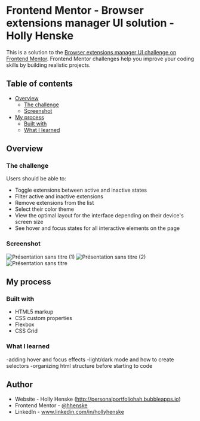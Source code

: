 # Frontend Mentor - Browser extensions manager UI solution - Holly Henske

This is a solution to the [Browser extensions manager UI challenge on Frontend Mentor](https://www.frontendmentor.io/challenges/browser-extension-manager-ui-yNZnOfsMAp). Frontend Mentor challenges help you improve your coding skills by building realistic projects. 

## Table of contents

- [Overview](#overview)
  - [The challenge](#the-challenge)
  - [Screenshot](#screenshot)
- [My process](#my-process)
  - [Built with](#built-with)
  - [What I learned](#what-i-learned)


## Overview

### The challenge

Users should be able to:

- Toggle extensions between active and inactive states
- Filter active and inactive extensions
- Remove extensions from the list
- Select their color theme
- View the optimal layout for the interface depending on their device's screen size
- See hover and focus states for all interactive elements on the page

### Screenshot
![Présentation sans titre (1)](https://github.com/user-attachments/assets/8085e07c-8e8b-443e-b4b5-1d7aacbd1f99)
![Présentation sans titre (2)](https://github.com/user-attachments/assets/8e071d76-b164-4bf1-b1aa-cec837ca5437)
![Présentation sans titre](https://github.com/user-attachments/assets/f85069ab-3f15-40b1-900d-b215b5138ed4)

## My process

### Built with

- HTML5 markup
- CSS custom properties
- Flexbox
- CSS Grid

### What I learned

-adding hover and focus effects
-light/dark mode and how to create selectors
-organizing html structure before starting to code

## Author

- Website - Holly Henske (http://personalportfoliohah.bubbleapps.io)
- Frontend Mentor - [@hhenske](https://www.frontendmentor.io/profile/hhenske)
- LinkedIn - www.linkedin.com/in/hollyhenske
